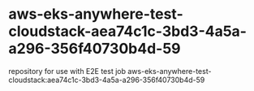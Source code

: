 # aws-eks-anywhere-test-cloudstack-aea74c1c-3bd3-4a5a-a296-356f40730b4d-59
repository for use with E2E test job aws-eks-anywhere-test-cloudstack:aea74c1c-3bd3-4a5a-a296-356f40730b4d-59
